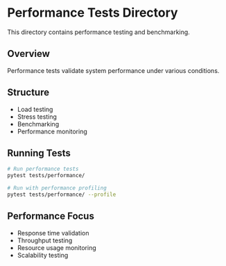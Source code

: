 # Performance Tests Directory

This directory contains performance testing and benchmarking.

## Overview

Performance tests validate system performance under various conditions.

## Structure

- Load testing
- Stress testing
- Benchmarking
- Performance monitoring

## Running Tests

```bash
# Run performance tests
pytest tests/performance/

# Run with performance profiling
pytest tests/performance/ --profile
```

## Performance Focus

- Response time validation
- Throughput testing
- Resource usage monitoring
- Scalability testing
